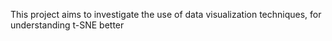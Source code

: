 This project aims to investigate the use of data visualization techniques,
for understanding t-SNE better